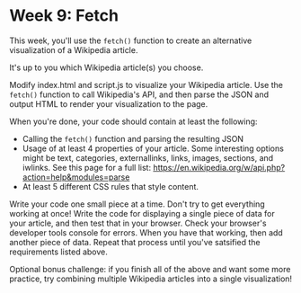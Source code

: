 # Week 9: Fetch

This week, you'll use the `fetch()` function to create an alternative
visualization of a Wikipedia article.

It's up to you which Wikipedia article(s) you choose.

Modify index.html and script.js to visualize your Wikipedia article. Use the
`fetch()` function to call Wikipedia's API, and then parse the JSON and output
HTML to render your visualization to the page.

When you're done, your code should contain at least the following:

- Calling the `fetch()` function and parsing the resulting JSON
- Usage of at least 4 properties of your article. Some interesting options might
  be text, categories, externallinks, links, images, sections, and iwlinks. See
  this page for a full list:
  https://en.wikipedia.org/w/api.php?action=help&modules=parse
- At least 5 different CSS rules that style content.

Write your code one small piece at a time. Don't try to get everything working
at once! Write the code for displaying a single piece of data for your article,
and then test that in your browser. Check your browser's developer tools console
for errors. When you have that working, then add another piece of data. Repeat
that process until you've satsified the requirements listed above.

Optional bonus challenge: if you finish all of the above and want some more
practice, try combining multiple Wikipedia articles into a single visualization!
